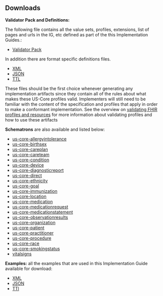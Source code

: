 ## Downloads

**Validator Pack and Definitions:**

The following file contains all the value sets, profiles, extensions, list of pages and urls in the IG, etc defined as part of the this Implementation Guides.:

- [Validator Pack](validator.pack)

In addition there are format specific definitions files.
- [XML](definitions.xml.zip)
- [JSON](definitions.json.zip)
- [TTL](definitions.ttl.zip)

These files should be the first choice whenever generating any implementation artifacts since they contain all of the rules about what makes these US-Core profiles valid. Implementers will still need to be familiar with the content of the specification and profiles that apply in order to make a conformant implementation.  See the overview on [validating FHIR profiles and resources](http://build.fhir.org/validation.html) for more information about validating profiles and how to use these artifacts

**Schematrons** are also available and listed below:


- [us-core-allergyintolerance](us-core-allergyintolerance.sch)
- [us-core-birthsex](us-core-birthsex.sch)
- [us-core-careplan](us-core-careplan.sch)
- [us-core-careteam](us-core-careteam.sch)
- [us-core-condition](us-core-condition.sch)
- [us-core-device](us-core-device.sch)
- [us-core-diagnosticreport](us-core-diagnosticreport.sch)
- [us-core-direct](us-core-direct.sch)
- [us-core-ethnicity](us-core-ethnicity.sch)
- [us-core-goal](us-core-goal.sch)
- [us-core-immunization](us-core-immunization.sch)
- [us-core-location](us-core-location.sch)
- [us-core-medication](us-core-medication.sch)
- [us-core-medicationrequest](us-core-medicationrequest.sch)
- [us-core-medicationstatement](us-core-medicationstatement.sch)
- [us-core-observationresults](us-core-observationresults.sch)
- [us-core-organization](us-core-organization.sch)
- [us-core-patient](us-core-patient.sch)
- [us-core-practitioner](us-core-practitioner.sch)
- [us-core-procedure](us-core-procedure.sch)
- [us-core-race](us-core-race.sch)
- [us-core-smokingstatus](us-core-smokingstatus.sch)
- [vitalsigns](http://build.fhir.org/vitalsigns.sch)


**Examples:** all the examples that are used in this Implementation Guide available for download:

- [XML](examples.xml.zip)
- [JSON](examples.json.zip)
- [TTl](examples.ttl.zip)
